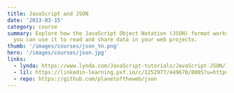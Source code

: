 ```yaml
---
title: JavaScript and JSON
date: '2013-03-15'
category: course
summary: Explore how the JavaScript Object Notation (JSON) format works and how
  you can use it to read and share data in your web projects.
thumb: '/images/courses/json_tn.png'
hero: '/images/courses/json.jpg'
links:
  - lynda: https://www.lynda.com/JavaScript-tutorials/JavaScript-JSON/114901-2.html
  - lil: https://linkedin-learning.pxf.io/c/1252977/449670/8005?u=https%3A%2F%2Fwww.linkedin.com%2Flearning%2Fjavascript-and-json-integration-techniques
  - repo: https://github.com/planetoftheweb/json
---
```

